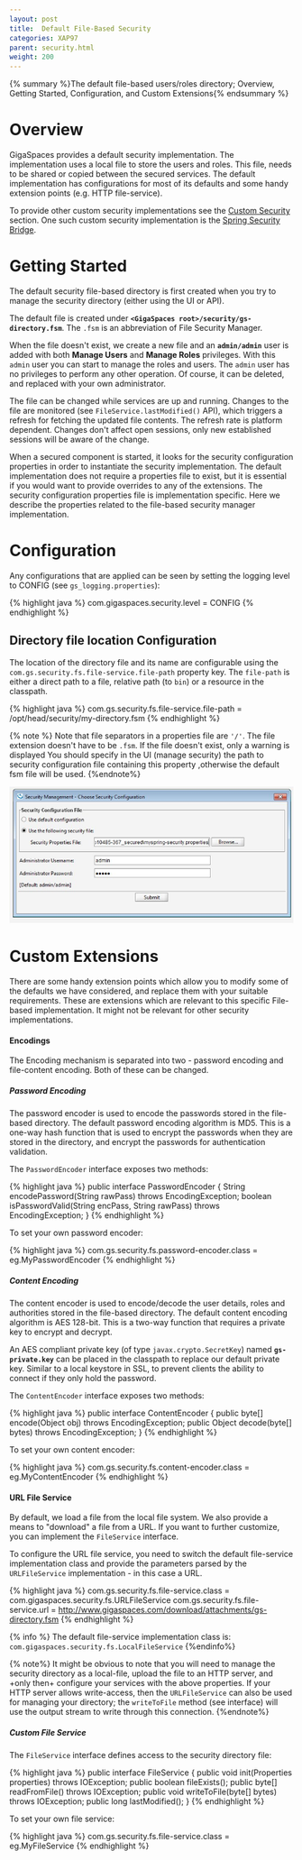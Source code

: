 ```yaml
---
layout: post
title:  Default File-Based Security
categories: XAP97
parent: security.html
weight: 200
---
```


{% summary %}The default file-based users/roles directory; Overview, Getting Started, Configuration, and Custom Extensions{% endsummary %}

# Overview

GigaSpaces provides a default security implementation. The implementation uses a local file to store the users and roles. This file, needs to be shared or copied between the secured services. The default implementation has configurations for most of its defaults and some handy extension points (e.g. HTTP file-service).

To provide other custom security implementations see the [Custom Security](./custom-security.html) section.
One such custom security implementation is the [Spring Security Bridge](./spring-security-bridge.html).

# Getting Started

The default security file-based directory is first created when you try to manage the security directory (either using the UI or API).

The default file is created under **`<GigaSpaces root>/security/gs-directory.fsm`**.
The `.fsm` is an abbreviation of File Security Manager.

When the file doesn't exist, we create a new file and an **`admin/admin`** user is added with both **Manage Users** and **Manage Roles** privileges. With this `admin` user you can start to manage the roles and users. The `admin` user has no privileges to perform any other operation. Of course, it can be deleted, and replaced with your own administrator.

The file can be changed while services are up and running. Changes to the file are monitored (see `FileService.lastModified()` API), which triggers a refresh for fetching the updated file contents. The refresh rate is platform dependent. Changes don't affect open sessions, only new established sessions will be aware of the change.

When a secured component is started, it looks for the security configuration properties in order to instantiate the security implementation. The default implementation does not require a properties file to exist, but it is essential if you would want to provide overrides to any of the extensions. The security configuration properties file is implementation specific. Here we describe the properties related to the file-based security manager implementation.

# Configuration

Any configurations that are applied can be seen by setting the logging level to CONFIG (see `gs_logging.properties`):

{% highlight java %}
com.gigaspaces.security.level = CONFIG
{% endhighlight %}

## Directory file location Configuration

The location of the directory file and its name are configurable using the `com.gs.security.fs.file-service.file-path` property key. The `file-path` is either a direct path to a file, relative path (to `bin`) or a resource in the classpath.

{% highlight java %}
com.gs.security.fs.file-service.file-path = /opt/head/security/my-directory.fsm
{% endhighlight %}

{% note %}
Note that file separators in a properties file are `'/'`.
The file extension doesn't have to be `.fsm`.
If the file doesn't exist, only a warning is displayed
You should specify in the UI (manage security) the path to security configuration file containing this property ,otherwise the default fsm file will be used.
{%endnote%}

![security_namagement_config_file.jpg](/attachment_files/security_namagement_config_file.jpg)

# Custom Extensions

There are some handy extension points which allow you to modify some of the defaults we have considered, and replace them with your suitable requirements. These are extensions which are relevant to this specific File-based implementation. It might not be relevant for other security implementations.

#### Encodings

The Encoding mechanism is separated into two - password encoding and file-content encoding. Both of these can be changed.

##### Password Encoding

The password encoder is used to encode the passwords stored in the file-based directory.
The default password encoding algorithm is MD5. This is a one-way hash function that is used to encrypt the passwords when they are stored in the directory, and encrypt the passwords for authentication validation.

The `PasswordEncoder` interface exposes two methods:

{% highlight java %}
public interface PasswordEncoder {
    String encodePassword(String rawPass) throws EncodingException;
    boolean isPasswordValid(String encPass, String rawPass) throws EncodingException;
}
{% endhighlight %}

To set your own password encoder:

{% highlight java %}
com.gs.security.fs.password-encoder.class = eg.MyPasswordEncoder
{% endhighlight %}

##### Content Encoding

The content encoder is used to encode/decode the user details, roles and authorities stored in the file-based directory.
The default content encoding algorithm is AES 128-bit. This is a two-way function that requires a private key to encrypt and decrypt.

An AES compliant private key (of type `javax.crypto.SecretKey`) named **`gs-private.key`** can be placed in the classpath to replace our default private key. Similar to a local keystore in SSL, to prevent clients the ability to connect if they only hold the password.

The `ContentEncoder` interface exposes two methods:

{% highlight java %}
public interface ContentEncoder {
    public byte[] encode(Object obj) throws EncodingException;
    public Object decode(byte[] bytes) throws EncodingException;
}
{% endhighlight %}

To set your own content encoder:

{% highlight java %}
com.gs.security.fs.content-encoder.class = eg.MyContentEncoder
{% endhighlight %}

#### URL File Service

By default, we load a file from the local file system. We also provide a means to "download" a file from a URL. If you want to further customize, you can implement the `FileService` interface.

To configure the URL file service, you need to switch the default file-service implementation class and provide the parameters parsed by the `URLFileService` implementation - in this case a URL.

{% highlight java %}
com.gs.security.fs.file-service.class = com.gigaspaces.security.fs.URLFileService
com.gs.security.fs.file-service.url = http://www.gigaspaces.com/download/attachments/gs-directory.fsm
{% endhighlight %}

{% info %}
The default file-service implementation class is: `com.gigaspaces.security.fs.LocalFileService`
{%endinfo%}

{% note%}
It might be obvious to note that you will need to manage the security directory as a local-file, upload the file to an HTTP server, and +only then+ configure your services with the above properties. If your HTTP server allows write-access, then the `URLFileService` can also be used for managing your directory; the `writeToFile` method (see interface) will use the output stream to write through this connection.
{%endnote%}

##### Custom File Service

The `FileService` interface defines access to the security directory file:

{% highlight java %}
public interface FileService {
    public void init(Properties properties) throws IOException;
    public boolean fileExists();
    public byte[] readFromFile() throws IOException;
    public void writeToFile(byte[] bytes) throws IOException;
    public long lastModified();
}
{% endhighlight %}

To set your own file service:

{% highlight java %}
com.gs.security.fs.file-service.class = eg.MyFileService
{% endhighlight %}
